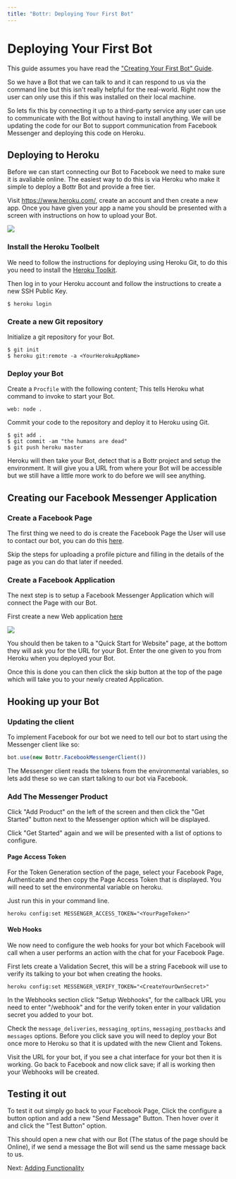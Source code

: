 ```yaml
---
title: "Bottr: Deploying Your First Bot"
---
```

# Deploying Your First Bot

This guide assumes you have read the ["Creating Your First Bot" Guide](Creating-Your-First-Bot).

So we have a Bot that we can talk to and it can respond to us via the command line but this isn't really helpful for the real-world. Right now the user can only use this if this was installed on their local machine.

So lets fix this by connecting it up to a third-party service any user can use to communicate with the Bot without having to install anything. We will be updating the code for our Bot to support communication from Facebook Messenger and deploying this code on Heroku.

## Deploying to Heroku

Before we can start connecting our Bot to Facebook we need to make sure it is avaliable online. The easiest way to do this is via Heroku who make it simple to deploy a Bottr Bot and provide a free tier.

Visit https://www.heroku.com/, create an account and then create a new app. Once you have given your app a name you should be presented with a screen with instructions on how to upload your Bot.

![](/images/heroku.png)

### Install the Heroku Toolbelt

We need to follow the instructions for deploying using Heroku Git, to do this you need to install the [Heroku Toolkit](https://toolbelt.heroku.com/).

Then log in to your Heroku account and follow the instructions to create a new SSH Public Key.

```
$ heroku login
```

### Create a new Git repository

Initialize a git repository for your Bot.

```
$ git init
$ heroku git:remote -a <YourHerokuAppName>
```

### Deploy your Bot

Create a `Procfile` with the following content; This tells Heroku what command to invoke to start your Bot.

```
web: node .
```

Commit your code to the repository and deploy it to Heroku using Git.

```
$ git add .
$ git commit -am "the humans are dead"
$ git push heroku master
```

Heroku will then take your Bot, detect that is a Bottr project and setup the environment. It will give you a URL from where your Bot will be accessible but we still have a little more work to do before we will see anything.

## Creating our Facebook Messenger Application

### Create a Facebook Page

The first thing we need to do is create the Facebook Page the User will use to contact our bot, you can do this [here](https://www.facebook.com/pages/create/).

Skip the steps for uploading a profile picture and filling in the details of the page as you can do that later if needed.

### Create a Facebook Application

The next step is to setup a Facebook Messenger Application which will connect the Page with our Bot.

First create a new Web application [here](https://developers.facebook.com/quickstarts/?platform=web)

![](/images/new-facebook-app.png)

You should then be taken to a "Quick Start for Website" page, at the bottom they will ask you for the URL for your Bot. Enter the one given to you from Heroku when you deployed your Bot.

Once this is done you can then click the skip button at the top of the page which will take you to your newly created Application.

## Hooking up your Bot

### Updating the client

To implement Facebook for our bot we need to tell our bot to start using the Messenger client like so:

```javascript
bot.use(new Bottr.FacebookMessengerClient())
```

The Messenger client reads the tokens from the environmental variables, so lets add these so we can start talking to our bot via Facebook.

### Add The Messenger Product

Click "Add Product" on the left of the screen and then click the "Get Started" button next to the Messenger option which will be displayed.

Click "Get Started" again and we will be presented with a list of options to configure.

#### Page Access Token

For the Token Generation section of the page, select your Facebook Page, Authenticate and then copy the Page Access Token that is displayed. You will need to set the environmental variable on heroku.

Just run this in your command line.

```
heroku config:set MESSENGER_ACCESS_TOKEN="<YourPageToken>"
```

#### Web Hooks

We now need to configure the web hooks for your bot which Facebook will call when a user performs an action with the chat for your Facebook Page.

First lets create a Validation Secret, this will be a string Facebook will use to verify its talking to your bot when creating the hooks.

```
heroku config:set MESSENGER_VERIFY_TOKEN="<CreateYourOwnSecret>"
```

In the Webhooks section click "Setup Webhooks", for the callback URL you need to enter "<YourBotURL>/webhook" and for the verify token enter in your validation secret you added to your bot.

Check the `message_deliveries`, `messaging_optins`, `messaging_postbacks` and `messages` options. Before you click save you will need to deploy your Bot once more to Heroku so that it is updated with the new Client and Tokens.

Visit the URL for your bot, if you see a chat interface for your bot then it is working. Go back to Facebook and now click save; if all is working then your Webhooks will be created.

## Testing it out

To test it out simply go back to your Facebook Page, Click the configure a button option and add a new "Send Message" Button. Then hover over it and click the "Test Button" option.

This should open a new chat with our Bot (The status of the page should be Online), if we send a message the Bot will send us the same message back to us.

Next: [Adding Functionality](adding-functionality.html)
